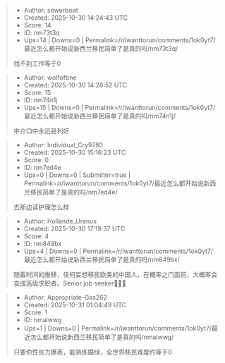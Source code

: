 > - Author: sewerboat
> - Created: 2025-10-30 14:24:43 UTC
> - Score: 14
> - ID: nm73t3q
> - Ups=14 | Downs=0 | Permalink=/r/iwanttorun/comments/1ok0yt7/最近怎么都开始说新西兰移民简单了是真的吗/nm73t3q/
>
> 找不到工作等于0

> - Author: wolfofbne
> - Created: 2025-10-30 14:28:52 UTC
> - Score: 15
> - ID: nm74n1j
> - Ups=15 | Downs=0 | Permalink=/r/iwanttorun/comments/1ok0yt7/最近怎么都开始说新西兰移民简单了是真的吗/nm74n1j/
>
> 中介口中永远是利好

> - Author: Individual_Cry9780
> - Created: 2025-10-30 15:16:23 UTC
> - Score: 0
> - ID: nm7ed4e
> - Ups=0 | Downs=0 | Submitter=true | Permalink=/r/iwanttorun/comments/1ok0yt7/最近怎么都开始说新西兰移民简单了是真的吗/nm7ed4e/
>
> 去那边读护理怎么样

> - Author: Hollande_Uranus
> - Created: 2025-10-30 17:19:37 UTC
> - Score: 4
> - ID: nm849bx
> - Ups=4 | Downs=0 | Permalink=/r/iwanttorun/comments/1ok0yt7/最近怎么都开始说新西兰移民简单了是真的吗/nm849bx/
>
> 随着时间的推移，任何妄想移民欧美的中国人，在概率之门面前，大概率会变成高级求职者。Senior job seeker🤣🤣🤣

> - Author: Appropriate-Gas262
> - Created: 2025-10-31 01:04:49 UTC
> - Score: 1
> - ID: nmalwwg
> - Ups=1 | Downs=0 | Permalink=/r/iwanttorun/comments/1ok0yt7/最近怎么都开始说新西兰移民简单了是真的吗/nmalwwg/
>
> 只要你性张力爆表，能熟练婚绿，全世界移民难度约等于0
